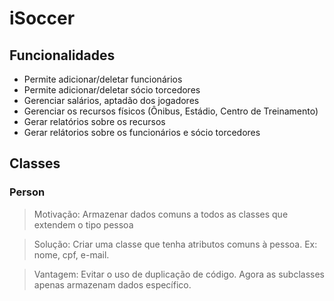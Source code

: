# iSoccer

## Funcionalidades
* Permite adicionar/deletar funcionários
* Permite adicionar/deletar sócio torcedores
* Gerenciar salários, aptadão dos jogadores
* Gerenciar os recursos físicos (Ônibus, Estádio, Centro de Treinamento)
* Gerar relatórios sobre os recursos
* Gerar relátorios sobre os funcionários e sócio torcedores

## Classes
### Person
> Motivação: Armazenar dados comuns a todos as classes que extendem o tipo pessoa

> Solução: Criar uma classe que tenha atributos comuns à pessoa. Ex: nome, cpf, e-mail.

> Vantagem: Evitar o uso de duplicação de código. Agora as subclasses apenas armazenam dados específico.
